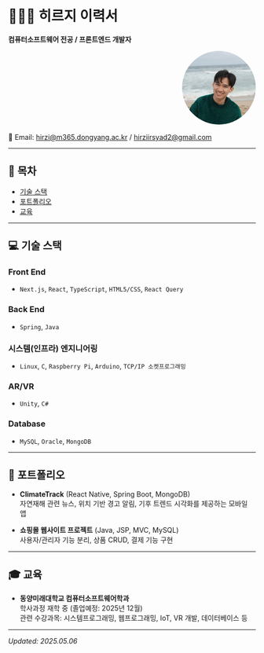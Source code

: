 # 👨‍💻✨ 히르지 이력서
**컴퓨터소프트웨어 전공 / 프론트엔드 개발자**

<div align="right">
  <img src="https://github.com/hirzi-hhh/hirzi-hhh/blob/main/profile-pic.jpg?raw=true" width="150" style="border-radius: 50%;" />
</div>

📧 Email: [hirzi@m365.dongyang.ac.kr](mailto:hirzi@m365.dongyang.ac.kr) / [hirziirsyad2@gmail.com](mailto:hirziirsyad2@gmail.com)

---

## 📌 목차  
- [기술 스택](#-기술-스택)  
- [포트폴리오](#-포트폴리오)  
- [교육](#-교육)  

---

## 💻 기술 스택  

### Front End  
- `Next.js`, `React`, `TypeScript`, `HTML5/CSS`, `React Query`  

### Back End  
- `Spring`, `Java`

### 시스템(인프라) 엔지니어링  
- `Linux`, `C`, `Raspberry Pi`, `Arduino`, `TCP/IP 소켓프로그래밍`

### AR/VR  
- `Unity`, `C#`

### Database  
- `MySQL`, `Oracle`, `MongoDB`


---

## 📁 포트폴리오  

- **ClimateTrack** (React Native, Spring Boot, MongoDB)  
  자연재해 관련 뉴스, 위치 기반 경고 알림, 기후 트렌드 시각화를 제공하는 모바일 앱  

- **쇼핑몰 웹사이트 프로젝트** (Java, JSP, MVC, MySQL)  
  사용자/관리자 기능 분리, 상품 CRUD, 결제 기능 구현  

---

## 🎓 교육  

- **동양미래대학교 컴퓨터소프트웨어학과**  
  학사과정 재학 중 (졸업예정: 2025년 12월)  
  관련 수강과목: 시스템프로그래밍, 웹프로그래밍, IoT, VR 개발, 데이터베이스 등

---

_Updated: 2025.05.06_
